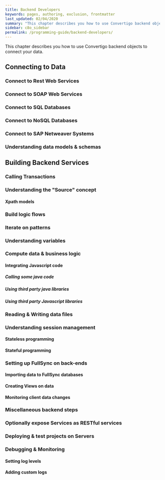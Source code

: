 ```yaml
---
title: Backend Developers
keywords: pages, authoring, exclusion, frontmatter
last_updated: 02/04/2020
summary: "This chapter describes you how to use Convertigo backend objects to connect your data and build backend services."
sidebar: c8o_sidebar
permalink: /programming-guide/backend-developers/
---
```

This chapter describes you how to use Convertigo backend objects to connect your data.

## Connecting to Data

### Connect to Rest Web Services

### Connect to SOAP Web Services

### Connect to SQL Databases

### Connect to NoSQL Databases

### Connect to SAP Netweaver Systems

### Understanding data models & schemas

## Building Backend Services

### Calling Transactions

### Understanding the "Source" concept

#### Xpath models

### Build logic flows

### Iterate on patterns

### Understanding variables

### Compute data & business logic

#### Integrating Javascript code

##### Calling some java code

##### Using third party java libraries

##### Using third party Javascript libraries

### Reading & Writing data files

### Understanding session management

#### Stateless programming

#### Stateful programming

### Setting up FullSync on back-ends

#### Importing data to FullSync databases

#### Creating Views on data

#### Monitoring client data changes

### Miscellaneous backend steps

### Optionally expose Services as RESTful services

### Deploying & test projects on Servers

### Debugging & Monitoring

#### Setting log levels

#### Adding custom logs